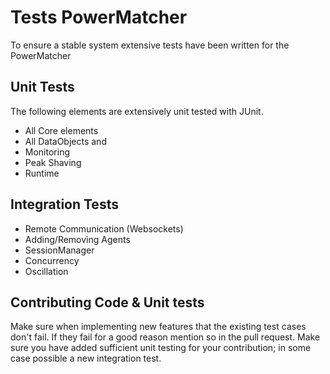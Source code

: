 # Tests PowerMatcher

To ensure a stable system extensive tests have been written for the PowerMatcher

## Unit Tests

The following elements are extensively unit tested with JUnit.

* All Core elements
* All DataObjects and 
* Monitoring 
* Peak Shaving
* Runtime


## Integration Tests

* Remote Communication (Websockets)
* Adding/Removing Agents
* SessionManager
* Concurrency
* Oscillation

## Contributing Code & Unit tests

Make sure when implementing new features that the existing test cases don't fail. If they fail for a good reason mention so in the pull request.
Make sure you have added sufficient unit testing for your contribution; in some case possible a new integration test.


